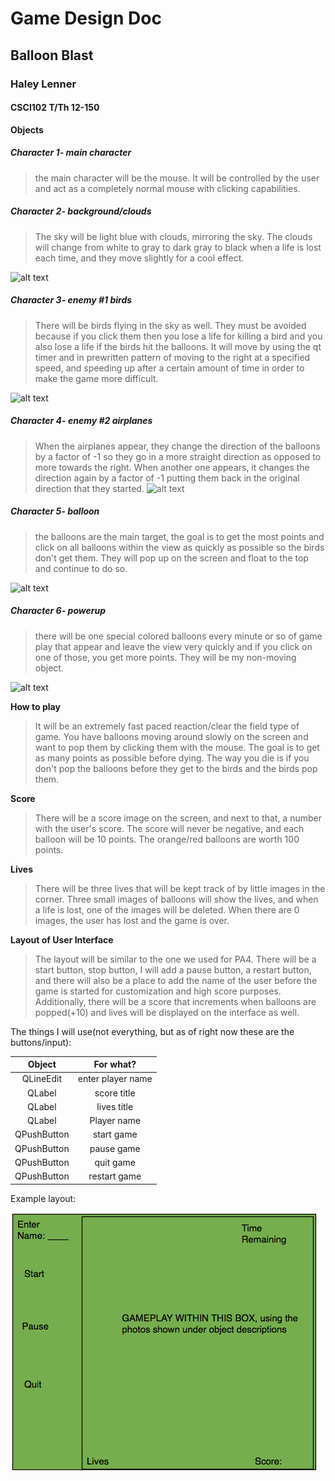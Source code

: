 # Game Design Doc
## Balloon Blast
### Haley Lenner
#### CSCI102 T/Th 12-150

**Objects**
##### Character 1- main character
>the main character will be the mouse. It will be controlled by the user and act as 
>a completely normal mouse with clicking capabilities.

##### Character 2- background/clouds
>The sky will be light blue with clouds, mirroring the sky. The clouds will change from white to
 gray to dark gray to black when a life is lost each time, and they move slightly for a cool effect.

![alt text](http://www.psdgraphics.com/file/cloudy-sky-cartoon.jpg "Clouds")

##### Character 3- enemy #1 birds
>There will be birds flying in the sky as well. They must be avoided because if you click them then you lose
a life for killing a bird and you also lose a life if the birds hit the balloons. It will move by using the qt timer and in 
prewritten pattern of moving to the right at a specified speed,
and speeding up after a certain amount of time in order to make the game more difficult.

![alt text](http://c85c7a.medialib.glogster.com/media/32/32c5232676493d154dc608b27fa601850f0d695d6d0096166901c149707aa1e3/how-to-draw-a-cartoon-bird.jpg "enemy bird")

##### Character 4- enemy #2 airplanes
>When the airplanes appear, they change the direction of the balloons by a factor of -1 so they go in a more straight direction
as opposed to more towards the right. When another one appears, it changes the direction again by a factor of -1 putting them back 
in the original direction that they started.
![alt text](http://www.myprivateramblings.com/wp-content/uploads/2008/12/bigstockphoto_cartoon_airplane_774922.jpg "Background sky")


##### Character 5- balloon
>the balloons are the main target, the goal is to get the most points and click on all balloons within the view as quickly
as possible so the birds don't get them. They will pop up on the screen and float to the top and continue to do so.

![alt text](http://vector.us/files/images/1/9/196602/helium_blue_balloon_clip_art.jpg "balloon")

##### Character 6- powerup
>there will be one special colored balloons every minute or so of game play that appear and
 leave the view very quickly and if you click on one of those, you get more points. They will be my non-moving object.

![alt text](http://www.chicoparty.com/images/products/detail/RedandOrangeAgateBalloon.jpg "powerup balloon")

**How to play**

>It will be an extremely fast paced reaction/clear the field type of game. You have balloons moving
around slowly on the screen and want to pop them by clicking them with the mouse. The goal is to get as
many points as possible before dying. The way you die is if you don't pop the balloons before they get to the birds
and the birds pop them.
 
**Score**

>There will be a score image on the screen, and next to that, a number with the user's score.
The score will never be negative, and each balloon will be 10 points. The orange/red balloons are worth 100 points.

**Lives**

>There will be three lives that will be kept track of by little images in the corner. Three
small images of balloons will show the lives, and when a life is lost, one of the
images will be deleted. When there are 0 images, the user has lost and the game is over.

**Layout of User Interface**

>The layout will be similar to the one we used for PA4. There will be a start button, stop button,
I will add a pause button, a restart button, and there will also be a place to add the name of the user before the 
game is started for customization and high score purposes. Additionally, there will be a score that
increments when balloons are popped(+10) and lives will be displayed on the interface as well.

The things I will use(not everything, but as of right now these are the buttons/input):

| Object        | For what?           |
|:-------------:|:-------------------:|
| QLineEdit     | enter player name   |
| QLabel        | score title         |
| QLabel        | lives title         |
| QLabel        | Player name         |
| QPushButton   | start game          |
| QPushButton   | pause game          |
| QPushButton   | quit game           |
| QPushButton   | restart game        |

Example layout:

![lenner](layout.jpeg "layout")


